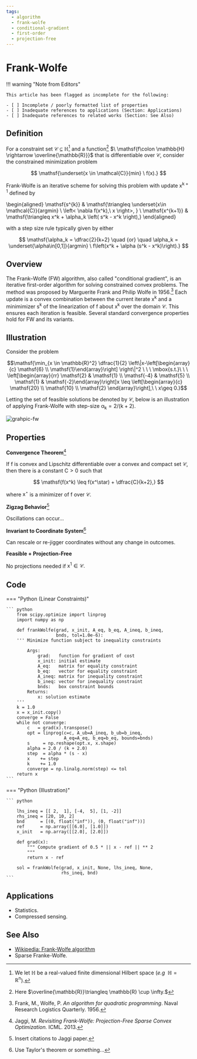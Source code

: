 ```yaml
---
tags:
  - algorithm
  - frank-wolfe
  - conditional-gradient
  - first-order
  - projection-free
---
```


# Frank-Wolfe

!!! warning "Note from Editors"

    This article has been flagged as incomplete for the following:

    - [ ] Incomplete / poorly formatted list of properties
    - [ ] Inadequate references to applications (Section: Applications)    
    - [ ] Inadequate references to related works (Section: See Also)

## Definition

For a constraint set $\mathcal{C} \subseteq \mathbb{H}$[^5]  and a function[^4] $\ \mathsf{f\colon \mathbb{H} \rightarrow \overline{\mathbb{R}}}$ that is differentiable over $\mathcal{C}$, consider the constrained minimization problem

$$
    \mathsf{\underset{x \in \mathcal{C}}{min} \ f(x).}
$$

Frank-Wolfe is an iterative scheme for solving this problem with update $\mathsf{x^{k+1}}$ defined by 

[^5]: We let $\mathbb{H}$ be a real-valued finite dimensional Hilbert space (_e.g_ $\ \mathbb{H} = \mathbb{R}^{\mathsf{n}}$).

[^4]: Here $\overline{\mathbb{R}}\triangleq \mathbb{R} \cup \infty.$

\begin{aligned}
    \mathsf{s^{k}} & \mathsf{\triangleq \underset{x\in \mathcal{C}}{argmin} \ \left< \nabla f(x^k),\  x \right>, } \\
    \mathsf{x^{k+1}} & \mathsf{\triangleq x^k + \alpha_k \left( s^k - x^k \right),}
\end{aligned}

with a step size rule typically given by either

$$
\mathsf{\alpha_k = \dfrac{2}{k+2} \quad {or} \quad \alpha_k = \underset{\alpha\in[0,1]}{argmin} \ f\left(x^k + \alpha (s^k - x^k)\right).}
$$

## Overview

The Frank–Wolfe (FW) algorithm, also called "conditional gradient", is an iterative first-order algorithm for solving constrained convex problems. The method was proposed by Marguerite Frank and Philip Wolfe in 1956.[^6] Each update is a convex combination between the current iterate $\mathsf{x^k}$ and a minimimizer $\mathsf{s^k}$ of the linearization of $\mathsf{f}$ about $\mathsf{x^k}$ over the domain $\mathcal{C}$. This ensures each iteration is feasible. Several standard convergence properties hold for FW and its variants.

[^6]: Frank, M., Wolfe, P. _An algorithm for quadratic programming_. Naval Research Logistics Quarterly. 1956.



## Illustration

Consider the problem

$$\mathsf{\min_{x \in \mathbb{R}^2} \dfrac{1}{2} \left\|x-\left[\begin{array}{c} \mathsf{6} \\ \mathsf{1}\end{array}\right] \right\|^2 \ \ \ \mbox{s.t.}\ \ \ \left[\begin{array}{rr} \mathsf{2} & \mathsf{1} \\ \mathsf{-4} & \mathsf{5} \\ \mathsf{1} & \mathsf{-2}\end{array}\right]x \leq \left[\begin{array}{c} \mathsf{20} \\ \mathsf{10} \\ \mathsf{2} \end{array}\right],\ \ x\geq 0.}$$

Letting the set of feasible solutions be denoted by $\mathcal{C}$, below is an illustration of applying Frank-Wolfe with step-size $\mathsf{\alpha_k = 2 / (k + 2)}.$

![grahpic-fw](../assets/images/graphic-fw.gif)

 
## Properties

**Convergence Theorem**[^1] 

If $\mathsf{f}$ is convex and Lipschitz differentiable over a convex and compact set $\mathcal{C}$, then there is a constant $\mathsf{C> 0}$ such that

$$
\mathsf{f(x^k) \leq f(x^\star) + \dfrac{C}{k+2},}
$$

where $\mathsf{x^\star}$ is a minimizer of $\mathsf{f}$ over $\mathcal{C}$.

**Zigzag Behavior**[^2] 

Oscillations can occur...

**Invariant to Coordinate System**[^3]

Can rescale or re-jigger coordinates without any change in outcomes.

**Feasible + Projection-Free**

No projections needed if $\mathsf{x^1 \in \mathcal{C}.}$


[^1]: Jaggi, M. _Revisiting Frank-Wolfe: Projection-Free Sparse Convex Optimization._ ICML. 2013.

[^2]: Insert citations to Jaggi paper.

[^3]: Use Taylor's theorem or something...

## Code

=== "Python (Linear Constraints)"

    ``` python
        from scipy.optimize import linprog
        import numpy as np 

        def frankWolfe(grad, x_init, A_eq, b_eq, A_ineq, b_ineq,
                       bnds, tol=1.0e-6):
        ''' Minimize function subject to inequality constraints
            
            Args:
                grad:   function for gradient of cost 
                x_init: initial estimate
                A_eq:   matrix for equality constraint
                b_eq:   vector for equality constraint
                A_ineq: matrix for inequality constraint
                b_ineq: vector for inequality constraint  
                bnds:   box constraint bounds   
            Returns:
                x: solution estimate
        '''
        k = 1.0  
        x = x_init.copy() 
        converge = False
        while not converge: 
            c   = grad(x).transpose()
            opt = linprog(c=c, A_ub=A_ineq, b_ub=b_ineq,
                          A_eq=A_eq, b_eq=b_eq, bounds=bnds)
            s     = np.reshape(opt.x, x.shape)
            alpha = 2.0 / (k + 2.0)
            step  = alpha * (s - x)              
            x    += step
            k    += 1.0
            converge = np.linalg.norm(step) <= tol 
        return x   
    ```
=== "Python (Illustration)"

    ``` python
        
        lhs_ineq = [[ 2,  1], [-4,  5], [1, -2]]  
        rhs_ineq = [20, 10, 2]
        bnd      = [(0, float("inf")), (0, float("inf"))]
        ref      = np.array([[6.0], [1.0]])
        x_init   = np.array([[2.0], [2.0]])
        
        def grad(x):
            """ Compute gradient of 0.5 * || x - ref || ** 2
            """
            return x - ref
        
        sol = frankWolfe(grad, x_init, None, lhs_ineq, None,
                         rhs_ineq, bnd)
    ```     

## Applications

- Statistics.
- Compressed sensing.

## See Also

- [Wikipedia: Frank-Wolfe algorithm](https://en.wikipedia.org/wiki/Frank%E2%80%93Wolfe_algorithm)
- Sparse Franke-Wolfe.
